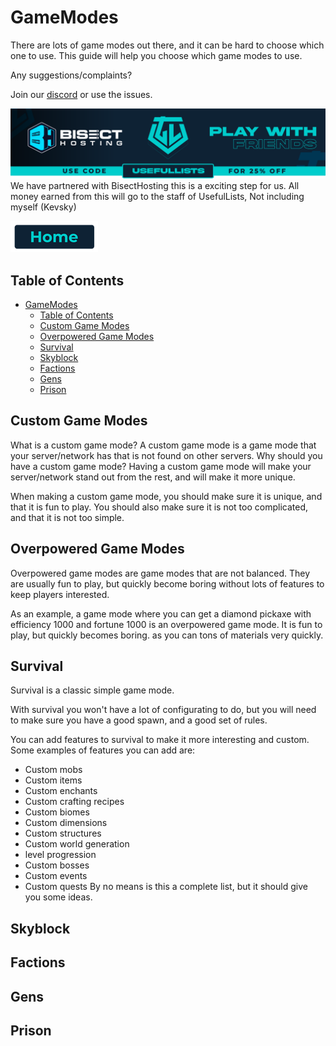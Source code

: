 # GameModes

There are lots of game modes out there, and it can be hard to choose which one to use. This guide will help you choose which game modes to use.

Any suggestions/complaints?

Join our [discord](https://discord.gg/8nzHYhVUQS) or use the issues.

[![Bisect Hosting Image](https://raw.githubusercontent.com/TheUsefulLists/assets/main/Images/Promo.png)](https://bisecthosting.com/UsefulLists)
We have partnered with BisectHosting this is a exciting step for us. All money earned from this will go to the staff of UsefulLists, Not including myself (Kevsky)

[![Home](https://raw.githubusercontent.com/TheUsefulLists/assets/main/Images/Buttons/Small/Home.png)](/README.md)

## Table of Contents
- [GameModes](#gamemodes)
  - [Table of Contents](#table-of-contents)
  - [Custom Game Modes](#custom-game-modes)
  - [Overpowered Game Modes](#overpowered-game-modes)
  - [Survival](#survival)
  - [Skyblock](#skyblock)
  - [Factions](#factions)
  - [Gens](#gens)
  - [Prison](#prison)

## Custom Game Modes

What is a custom game mode? A custom game mode is a game mode that your server/network has that is not found on other servers.
Why should you have a custom game mode? Having a custom game mode will make your server/network stand out from the rest, and will make it more unique.

When making a custom game mode, you should make sure it is unique, and that it is fun to play. You should also make sure it is not too complicated, and that it is not too simple.

## Overpowered Game Modes

Overpowered game modes are game modes that are not balanced. They are usually fun to play, but quickly become boring without lots of features to keep players interested.

As an example, a game mode where you can get a diamond pickaxe with efficiency 1000 and fortune 1000 is an overpowered game mode. It is fun to play, but quickly becomes boring. as you can tons of materials very quickly.

## Survival

Survival is a classic simple game mode.

With survival you won't have a lot of configurating to do, but you will need to make sure you have a good spawn, and a good set of rules.

You can add features to survival to make it more interesting and custom. Some examples of features you can add are:
- Custom mobs
- Custom items
- Custom enchants
- Custom crafting recipes
- Custom biomes
- Custom dimensions
- Custom structures
- Custom world generation
- level progression
- Custom bosses
- Custom events
- Custom quests
By no means is this a complete list, but it should give you some ideas.

## Skyblock

## Factions

## Gens

## Prison